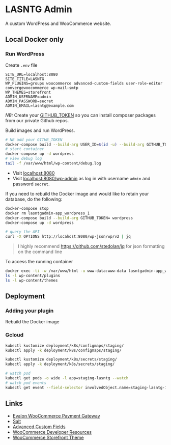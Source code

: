 # LASNTG Admin 

A custom WordPress and WooCommerce website.

## Local Docker only

### Run WordPress

Create `.env` file

```
SITE_URL=localhost:8080
SITE_TITLE=LASNTG
WP_PLUGINS=groups woocommerce advanced-custom-fields user-role-editor convergewoocommerce wp-mail-smtp
WP_THEMES=storefront
ADMIN_USERNAME=admin
ADMIN_PASSWORD=secret
ADMIN_EMAIL=lasntg@example.com
```

_NB:_ Create your [GITHUB_TOKEN](https://github.com/settings/tokens/new?scopes=repo,read:packages&description=Install%20packages) so you can install composer packages from our private Github repos.

Build images and run WordPress.

```sh
# NB add your GITHB_TOKEN 
docker-compose build --build-arg USER_ID=$(id -u) --build-arg GITHUB_TOKEN=
# start container
docker-compose up -d wordpress
# view debug log
tail -f /var/www/html/wp-content/debug.log
```

- Visit [localhost:8080](http://localhost:8080)
- Visit [localhost:8080/wp-admin](http://localhost:/wp-login.php) as log in with username `admin` and password `secret`.

If you need to rebuild the Docker image and would like to retain your database, do the following:

```sh
docker-compose stop
docker rm lasntgadmin-app_wordpress_1
docker-compose build --build-arg GITHUB_TOKEN= wordpress
docker-compose up -d wordpress
```

```sh
# query the API
curl -X OPTIONS http://locahost:8080/wp-json/wp/v2 | jq
```

> I highly recommend https://github.com/stedolan/jq for json formatting on the command line

To access the running container

```sh
docker exec -ti -w /var/www/html -u www-data:www-data lasntgadmin-app_wordpress_1 bash
ls -l wp-content/plugins
ls -l wp-content/themes
```

## Deployment

### Adding your plugin

Rebuild the Docker image

### Gcloud

```sh
kubectl kustomize deployment/k8s/configmaps/staging/
kubectl apply -k deployment/k8s/configmaps/staging/

kubectl kustomize deployment/k8s/secrets/staging/
kubectl apply -k deployment/k8s/secrets/staging/
```

```sh
# watch pod
kubectl get pods -o wide -l app=staging-lasntg --watch
# watch pod events
kubectl get event --field-selector involvedObject.name=staging-lasntg-7788ffdbb7-nkn87 --watch
```

## Links

- [Evalon WooCommerce Payment Gateway](https://developer.elavon.com/na/docs/converge/1.0.0/integration-guide/shopping_carts/woocommerce_installation_guide)
- [Salt](https://api.wordpress.org/secret-key/1.1/salt)
- [Advanced Custom Fields](https://www.advancedcustomfields.com/resources)
- [WooCommerce Developer Resources](https://developer.woocommerce.com/)
- [WooCommerce Storefront Theme](https://woocommerce.com/documentation/themes/storefront/)
